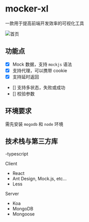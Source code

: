 # mocker-xl

一款用于提高前端开发效率的可视化工具

![首页](https://images.cnblogs.com/cnblogs_com/xiongxiaolong/1648076/o_2002151241170E5F61EC-3CB7-4E6C-8C0A-27F91DA1A0AC.jpg)

## 功能点

- [x] Mock 数据，支持 `mockjs` 语法
- [x] 支持代理，可以携带 cookie
- [x] 支持延时返回
- [] 支持多状态，失败或成功
- [] 校验参数

## 环境要求

需先安装 `mogodb` 和 `node` 环境

## 技术栈与第三方库

-typescript

Client

- React
- Ant Design, Mock.js, etc...
- Less

Server

- Koa
- MongoDB
- Mongoose
